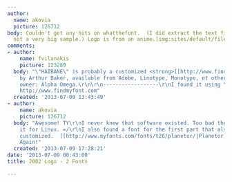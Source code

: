```yaml
---
author:
  name: akovia
  picture: 126712
body: Couldn't get any hits on whatthefont.  (I did extract the text first but it's
  not a very big sample.) Logo is from an anime.[img:sites/default/files/old-images/3_5889.jpg]
comments:
- author:
    name: fvilanakis
    picture: 123289
  body: "\"HAIBANE\" is probably a customized <strong>[[http://www.findmyfont.com/index.php/fonts/font-preview?fset=Adobe&ffam=Amigo%20-%20Regular&fid=161853980daf8779ed74d8fa07567ee5&fsize=60&text=HAIBANE&fit=1|Amigo]]</strong>
    by Arthur Baker, available from Adobe, Linotype, Monotype, et others - Design
    owner: Alpha Omega.\r\n\r\n------------------\r\nI found it using \"Find my Font\":
    http://www.findmyfont.com"
  created: '2013-07-09 13:43:49'
- author:
    name: akovia
    picture: 126712
  body: "Awesome! TY\r\nI never knew that software existed. Too bad they don't make
    it for Linux. =/\r\nI also found a font for the first part that also seems somewhat
    customized.  [[http://www.myfonts.com/fonts/t26/planetor/|Planetor]]\r\nThanks
    Again!"
  created: '2013-07-09 17:28:21'
date: '2013-07-09 00:43:00'
title: 2002 Logo - 2 Fonts

---
```

